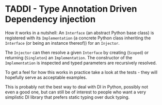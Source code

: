 # TADDI - Type Annotation Driven Dependency injection

How it works in a nutshell: An `Interface` (an abstract Python
base class) is registered with its `Implementation` (a concrete
Python class inheriting the `Interface` (or being an instance
thereof)) for an `Injector`.

The `Injector` can then resolve a given `Interface` by creating
(`Scoped`) or returning (`Singleton`) an `Implementation`. The
constructor of the `Implementation` is inspected and typed
parameters are recursively resolved.

To get a feel for how this works in practice take a look at the
tests - they will hopefully serve as acceptable examples.

This is probably not the best way to deal with DI in Python,
possibly not even a good one, but can still be of interest to
people who want a very simplistic DI library that prefers static
typing over duck typing.
